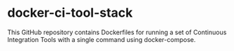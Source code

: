 # docker-ci-tool-stack
This GitHub repository contains Dockerfiles for running a set of Continuous Integration Tools with a single command using docker-compose.
